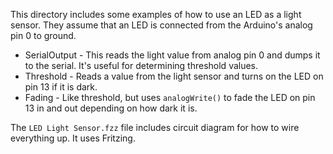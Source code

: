 This directory includes some examples of how to use an LED as a light
sensor. They assume that an LED is connected from the Arduino's analog
pin 0 to ground.

* SerialOutput - This reads the light value from analog pin 0 and
  dumps it to the serial. It's useful for determining threshold
  values.
* Threshold - Reads a value from the light sensor and turns on the LED
  on pin 13 if it is dark.
* Fading - Like threshold, but uses `analogWrite()` to fade the LED on
  pin 13 in and out depending on how dark it is.

The `LED Light Sensor.fzz` file includes circuit diagram for how to
wire everything up. It uses Fritzing.
